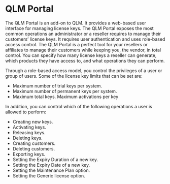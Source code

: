 # QLM Portal

The QLM Portal is an add-on to QLM. It provides a web-based user interface for managing license keys. The QLM Portal exposes the most common operations an administrator or a reseller requires to manage their customers’ license keys. It requires user authentication and uses role-based access control. The QLM Portal is a perfect tool for your resellers or affiliates to manage their customers while keeping you, the vendor, in total control. You can specify how many license keys a reseller can generate, which products they have access to, and what operations they can perform.&#x20;

Through a role-based access model, you control the privileges of a user or group of users. Some of the license key limits that can be set are:&#x20;

* Maximum number of trial keys per system.&#x20;
* Maximum number of permanent keys per system.
* Maximum total keys. Maximum activations per key

In addition, you can control which of the following operations a user is allowed to perform:&#x20;

* Creating new keys.&#x20;
* Activating keys.&#x20;
* Releasing keys.&#x20;
* Deleting keys.&#x20;
* Creating customers.&#x20;
* Deleting customers.&#x20;
* Exporting keys.&#x20;
* Setting the Expiry Duration of a new key.&#x20;
* Setting the Expiry Date of a new key.&#x20;
* Setting the Maintenance Plan option.&#x20;
* Setting the Generic license option.

